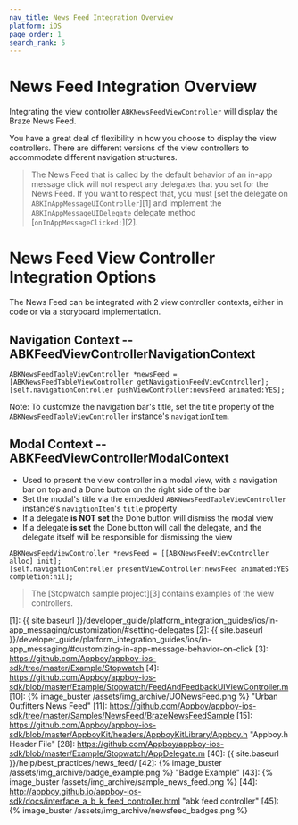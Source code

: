 ```yaml
---
nav_title: News Feed Integration Overview
platform: iOS
page_order: 1
search_rank: 5
---
```


# News Feed Integration Overview
Integrating the view controller `ABKNewsFeedViewController` will display the Braze News Feed.

You have a great deal of flexibility in how you choose to display the view controllers. There are different versions of the view controllers to accommodate different navigation structures.

>  The News Feed that is called by the default behavior of an in-app message click will not respect any delegates that you set for the News Feed. If you want to respect that, you must [set the delegate on `ABKInAppMessageUIController`][1] and implement the `ABKInAppMessageUIDelegate` delegate method [`onInAppMessageClicked:`][2].

# News Feed View Controller Integration Options

The News Feed can be integrated with 2 view controller contexts, either in code or via a storyboard implementation.

## Navigation Context -- ABKFeedViewControllerNavigationContext

```objc
ABKNewsFeedTableViewController *newsFeed = [ABKNewsFeedTableViewController getNavigationFeedViewController];
[self.navigationController pushViewController:newsFeed animated:YES];
```

Note: To customize the navigation bar's title, set the title property of the `ABKNewsFeedTableViewController` instance's `navigationItem`.

## Modal Context -- ABKFeedViewControllerModalContext

- Used to present the view controller in a modal view, with a navigation bar on top and a Done button on the right side of the bar
- Set the modal's title via the embedded `ABKNewsFeedTableViewController` instance's `navigtionItem`'s `title` property
- If a delegate __is NOT set__ the Done button will dismiss the modal view
- If a delegate __is set__ the Done button will call the delegate, and the delegate itself will be responsible for dismissing the view

```objc
ABKNewsFeedViewController *newsFeed = [[ABKNewsFeedViewController alloc] init];
[self.navigationController presentViewController:newsFeed animated:YES completion:nil];
```

>  The [Stopwatch sample project][3] contains examples of the view controllers.


[1]: {{ site.baseurl }}/developer_guide/platform_integration_guides/ios/in-app_messaging/customization/#setting-delegates
[2]: {{ site.baseurl }}/developer_guide/platform_integration_guides/ios/in-app_messaging/#customizing-in-app-message-behavior-on-click
[3]: https://github.com/Appboy/appboy-ios-sdk/tree/master/Example/Stopwatch
[4]: https://github.com/Appboy/appboy-ios-sdk/blob/master/Example/Stopwatch/FeedAndFeedbackUIViewController.m
[10]: {% image_buster /assets/img_archive/UONewsFeed.png %} "Urban Outfitters News Feed"
[11]: https://github.com/Appboy/appboy-ios-sdk/tree/master/Samples/NewsFeed/BrazeNewsFeedSample
[15]: https://github.com/Appboy/appboy-ios-sdk/blob/master/AppboyKit/headers/AppboyKitLibrary/Appboy.h "Appboy.h Header File"
[28]: https://github.com/Appboy/appboy-ios-sdk/blob/master/Example/Stopwatch/AppDelegate.m
[40]: {{ site.baseurl }}/help/best_practices/news_feed/
[42]: {% image_buster /assets/img_archive/badge_example.png %} "Badge Example"
[43]: {% image_buster /assets/img_archive/sample_news_feed.png %}
[44]: http://appboy.github.io/appboy-ios-sdk/docs/interface_a_b_k_feed_controller.html "abk feed controller"
[45]: {% image_buster /assets/img_archive/newsfeed_badges.png %}
